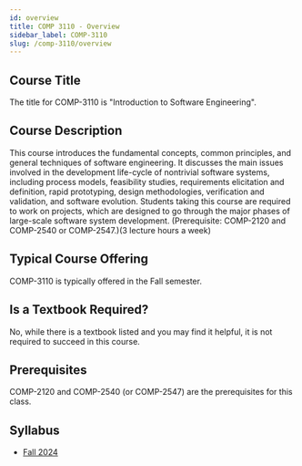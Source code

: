 ```yaml
---
id: overview
title: COMP 3110 - Overview
sidebar_label: COMP-3110
slug: /comp-3110/overview
---
```


## Course Title

The title for COMP-3110 is "Introduction to Software Engineering".

## Course Description

This course introduces the fundamental concepts, common principles, and general techniques of software engineering. It discusses the main issues involved in the development life-cycle of nontrivial software systems, including process models, feasibility studies, requirements elicitation and definition, rapid prototyping, design methodologies, verification and validation, and software evolution. Students taking this course are required to work on projects, which are designed to go through the major phases of large-scale software system development. (Prerequisite: COMP-2120 and COMP-2540 or COMP-2547.)(3 lecture hours a week)

## Typical Course Offering

COMP-3110 is typically offered in the Fall semester.

## Is a Textbook Required?

No, while there is a textbook listed and you may find it helpful, it is not required to succeed in this course.

## Prerequisites

COMP-2120 and COMP-2540 (or COMP-2547) are the prerequisites for this class.

## Syllabus

- [Fall 2024](../../resources/syllabus/COMP-3110-01%20F24.pdf)
